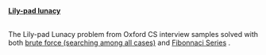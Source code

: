 <b>
  <a href="http://www.cs.ox.ac.uk/admissions/undergraduate/how_to_apply/sample_interview_problems.html">Lily-pad lunacy</a>
</b>
<br>
<br>
<p>
  The Lily-pad Lunacy problem from Oxford CS interview samples solved with both 
  <a href="https://github.com/timothymahajan/Interesting-Stuff/blob/master/Lily-pad%20Lunacy/Lily-pad%20lunacy%20with%20brute%20force.sql">brute force (searching among all cases)</a>  
  and 
  <a href="https://github.com/timothymahajan/Interesting-Stuff/blob/master/Lily-pad%20Lunacy/Lily-pad%20lunacy%20with%20Fibonacci.sql">Fibonnaci Series</a> .
